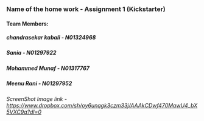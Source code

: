 ### Name of the home work - Assignment 1 (Kickstarter)
#### Team Members:
##### chandrasekar kabali - N01324968
##### Sania - N01297922
##### Mohammed Munaf - N01317767
##### Meenu Rani - N01297952
###### ScreenShot Image link - https://www.dropbox.com/sh/oy6unqgk3czm33j/AAAkCDwf470MqwU4_bX5VXC9a?dl=0


